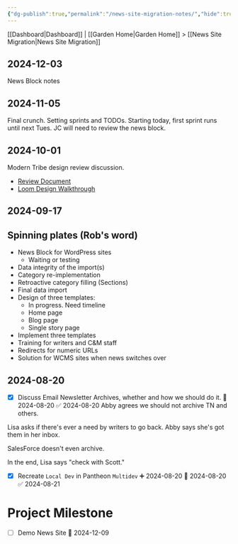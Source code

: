 ```yaml
---
{"dg-publish":true,"permalink":"/news-site-migration-notes/","hide":true,"tags":["WordPress","work"],"noteIcon":"","created":"2025-01-09T07:46:02.016-08:00","updated":"2025-02-17T22:59:29.716-08:00"}
---
```


[[Dashboard\|Dashboard]] | [[Garden Home\|Garden Home]] > [[News Site Migration\|News Site Migration]]

## 2024-12-03
News Block notes

## 2024-11-05
Final crunch. Setting sprints and TODOs. Starting today, first sprint runs until next Tues. JC will need to review the news block.

## 2024-10-01
Modern Tribe design review discussion.
- [Review Document](https://docs.google.com/document/d/1gwy3w59uFwPGXfMknBG-Pqb-AoEX5wqvo3M55taK94I/edit#heading=h.8gkvacbz93ia)
- [Loom Design Walkthrough](https://www.loom.com/share/28fe32e92f7b49b8b9598484cf86dbe6?sid=cf81278d-efcb-4141-8b09-3ff966d5d4d0)
## 2024-09-17

## Spinning plates (Rob's word)
- News Block for WordPress sites
	- Waiting or testing
- Data integrity of the import(s)
- Category re-implementation
- Retroactive category filling (Sections)
- Final data import
- Design of three templates:
	- In progress. Need timeline
	- Home page
	- Blog page
	- Single story page
- Implement three templates
- Training for writers and C&M staff
- Redirects for numeric URLs
- Solution for WCMS sites when news switches over
## 2024-08-20

- [x] Discuss Email Newsletter Archives, whether and how we should do it. 📅 2024-08-20 ✅ 2024-08-20
Abby agrees we should not archive TN and others.

Lisa asks if there's ever a need by writers to go back. Abby says she's got them in her inbox.

SalesForce doesn't even archive.

In the end, Lisa says "check with Scott."

- [x] Recreate `Local Dev` in Pantheon `Multidev` ➕ 2024-08-20 📅 2024-08-20 ✅ 2024-08-21

# Project Milestone
- [ ] Demo News Site 📅 2024-12-09